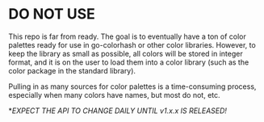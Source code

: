 # DO NOT USE

This repo is far from ready.
The goal is to eventually have a ton of color palettes ready for use in go-colorhash or other color libraries.
However, to keep the library as small as possible, all colors will be stored in integer format, and it is on the user to load them into a color library (such as the color package in the standard library).

Pulling in as many sources for color palettes is a time-consuming process, especially when many colors have names, but most do not, etc.

**EXPECT THE API TO CHANGE DAILY UNTIL v1.x.x IS RELEASED!*
